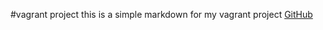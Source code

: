 #vagrant project
this is a simple markdown for my vagrant project
[GitHub](https://github.com/RIvAL-411)
